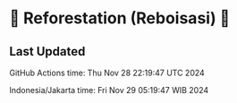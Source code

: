 
# 🌳 Reforestation (Reboisasi) 🌲

## Last Updated

GitHub Actions time: Thu Nov 28 22:19:47 UTC 2024

Indonesia/Jakarta time: Fri Nov 29 05:19:47 WIB 2024
